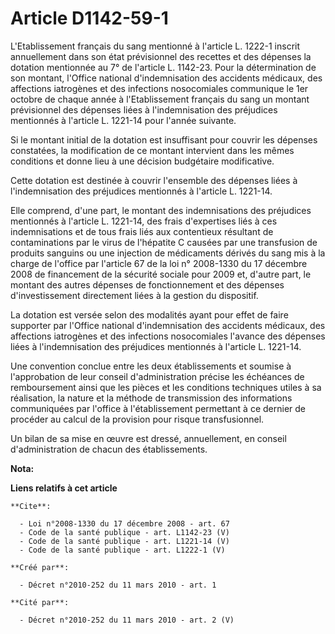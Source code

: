# Article D1142-59-1

L'Etablissement français du sang mentionné à l'article L. 1222-1 inscrit annuellement dans son état prévisionnel des recettes
et des dépenses la dotation mentionnée au 7° de l'article L. 1142-23. Pour la détermination de son montant, l'Office national
d'indemnisation des accidents médicaux, des affections iatrogènes et des infections nosocomiales communique le 1er octobre de
chaque année à l'Etablissement français du sang un montant prévisionnel des dépenses liées à l'indemnisation des préjudices
mentionnés à l'article L. 1221-14 pour l'année suivante. 

Si le montant initial de la dotation est insuffisant pour couvrir les dépenses constatées, la modification de ce montant
intervient dans les mêmes conditions et donne lieu à une décision budgétaire modificative. 

Cette dotation est destinée à couvrir l'ensemble des dépenses liées à l'indemnisation des préjudices mentionnés à l'article
L. 1221-14. 

Elle comprend, d'une part, le montant des indemnisations des préjudices mentionnés à l'article L. 1221-14, des frais
d'expertises liés à ces indemnisations et de tous frais liés aux contentieux résultant de contaminations par le virus de
l'hépatite C causées par une transfusion de produits sanguins ou une injection de médicaments dérivés du sang mis à la charge
de l'office par l'article 67 de la loi n° 2008-1330 du 17 décembre 2008 de financement de la sécurité sociale pour 2009 et,
d'autre part, le montant des autres dépenses de fonctionnement et des dépenses d'investissement directement liées à la
gestion du dispositif. 

La dotation est versée selon des modalités ayant pour effet de faire supporter par l'Office national d'indemnisation des
accidents médicaux, des affections iatrogènes et des infections nosocomiales l'avance des dépenses liées à l'indemnisation
des préjudices mentionnés à l'article L. 1221-14. 

Une convention conclue entre les deux établissements et soumise à l'approbation de leur conseil d'administration précise les
échéances de remboursement ainsi que les pièces et les conditions techniques utiles à sa réalisation, la nature et la méthode
de transmission des informations communiquées par l'office à l'établissement permettant à ce dernier de procéder au calcul de
la provision pour risque transfusionnel. 

Un bilan de sa mise en œuvre est dressé, annuellement, en conseil d'administration de chacun des établissements.

**Nota:**



**Liens relatifs à cet article**

	**Cite**:

	  - Loi n°2008-1330 du 17 décembre 2008 - art. 67
	  - Code de la santé publique - art. L1142-23 (V)
	  - Code de la santé publique - art. L1221-14 (V)
	  - Code de la santé publique - art. L1222-1 (V)

	**Créé par**:

	  - Décret n°2010-252 du 11 mars 2010 - art. 1

	**Cité par**:

	  - Décret n°2010-252 du 11 mars 2010 - art. 2 (V)
